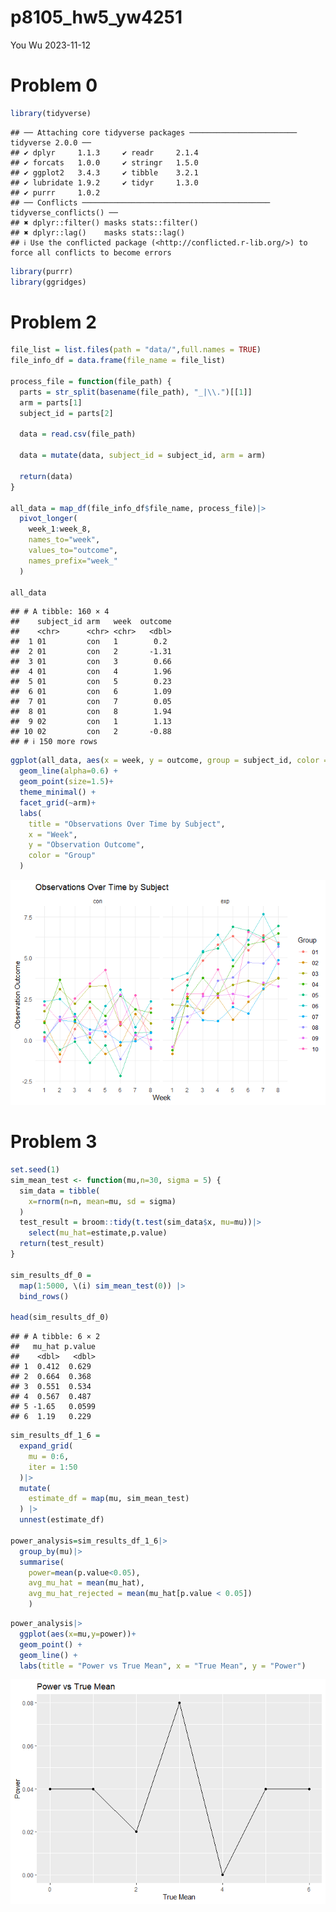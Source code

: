 p8105_hw5_yw4251
================
You Wu
2023-11-12

# Problem 0

``` r
library(tidyverse)
```

    ## ── Attaching core tidyverse packages ──────────────────────── tidyverse 2.0.0 ──
    ## ✔ dplyr     1.1.3     ✔ readr     2.1.4
    ## ✔ forcats   1.0.0     ✔ stringr   1.5.0
    ## ✔ ggplot2   3.4.3     ✔ tibble    3.2.1
    ## ✔ lubridate 1.9.2     ✔ tidyr     1.3.0
    ## ✔ purrr     1.0.2     
    ## ── Conflicts ────────────────────────────────────────── tidyverse_conflicts() ──
    ## ✖ dplyr::filter() masks stats::filter()
    ## ✖ dplyr::lag()    masks stats::lag()
    ## ℹ Use the conflicted package (<http://conflicted.r-lib.org/>) to force all conflicts to become errors

``` r
library(purrr)
library(ggridges)
```

# Problem 2

``` r
file_list = list.files(path = "data/",full.names = TRUE)
file_info_df = data.frame(file_name = file_list)

process_file = function(file_path) {
  parts = str_split(basename(file_path), "_|\\.")[[1]]
  arm = parts[1]
  subject_id = parts[2]

  data = read.csv(file_path) 

  data = mutate(data, subject_id = subject_id, arm = arm)

  return(data)
}

all_data = map_df(file_info_df$file_name, process_file)|>
  pivot_longer(
    week_1:week_8,
    names_to="week",
    values_to="outcome",
    names_prefix="week_"
  )

all_data
```

    ## # A tibble: 160 × 4
    ##    subject_id arm   week  outcome
    ##    <chr>      <chr> <chr>   <dbl>
    ##  1 01         con   1        0.2 
    ##  2 01         con   2       -1.31
    ##  3 01         con   3        0.66
    ##  4 01         con   4        1.96
    ##  5 01         con   5        0.23
    ##  6 01         con   6        1.09
    ##  7 01         con   7        0.05
    ##  8 01         con   8        1.94
    ##  9 02         con   1        1.13
    ## 10 02         con   2       -0.88
    ## # ℹ 150 more rows

``` r
ggplot(all_data, aes(x = week, y = outcome, group = subject_id, color = subject_id)) +
  geom_line(alpha=0.6) +
  geom_point(size=1.5)+
  theme_minimal() +
  facet_grid(~arm)+
  labs(
    title = "Observations Over Time by Subject",
    x = "Week",
    y = "Observation Outcome",
    color = "Group"
  ) 
```

![](p8105_hw5_yw4251_files/figure-gfm/unnamed-chunk-2-1.png)<!-- -->

# Problem 3

``` r
set.seed(1)
sim_mean_test <- function(mu,n=30, sigma = 5) {
  sim_data = tibble(
    x=rnorm(n=n, mean=mu, sd = sigma)
  )
  test_result = broom::tidy(t.test(sim_data$x, mu=mu))|>
    select(mu_hat=estimate,p.value)
  return(test_result)
}

sim_results_df_0 =   
  map(1:5000, \(i) sim_mean_test(0)) |> 
  bind_rows()

head(sim_results_df_0)
```

    ## # A tibble: 6 × 2
    ##   mu_hat p.value
    ##    <dbl>   <dbl>
    ## 1  0.412  0.629 
    ## 2  0.664  0.368 
    ## 3  0.551  0.534 
    ## 4  0.567  0.487 
    ## 5 -1.65   0.0599
    ## 6  1.19   0.229

``` r
sim_results_df_1_6 = 
  expand_grid(
    mu = 0:6,
    iter = 1:50
  )|> 
  mutate(
    estimate_df = map(mu, sim_mean_test)
  ) |> 
  unnest(estimate_df)

power_analysis=sim_results_df_1_6|>
  group_by(mu)|>
  summarise(
    power=mean(p.value<0.05),
    avg_mu_hat = mean(mu_hat),
    avg_mu_hat_rejected = mean(mu_hat[p.value < 0.05])
    )
```

``` r
power_analysis|>
  ggplot(aes(x=mu,y=power))+
  geom_point() +
  geom_line() +
  labs(title = "Power vs True Mean", x = "True Mean", y = "Power")
```

![](p8105_hw5_yw4251_files/figure-gfm/unnamed-chunk-4-1.png)<!-- -->
